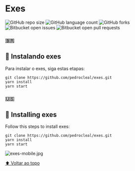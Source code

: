 <h1 id="exes">Exes</h1>

![GitHub repo size](https://img.shields.io/github/repo-size/pedrocleal/exes?style=for-the-badge)
![GitHub language count](https://img.shields.io/github/languages/count/pedrocleal/exes?style=for-the-badge)
![GitHub forks](https://img.shields.io/github/forks/pedrocleal/exes?style=for-the-badge)
![Bitbucket open issues](https://img.shields.io/bitbucket/issues/pedrocleal/exes?style=for-the-badge)
![Bitbucket open pull requests](https://img.shields.io/bitbucket/pr-raw/pedrocleal/exes?style=for-the-badge)

### 🇧🇷

## 🚀 Instalando exes

Para instalar o exes, siga estas etapas:

```
git clone https://github.com/pedrocleal/exes.git
yarn install 
yarn start
```

### 🇺🇸
## 🚀 Installing exes

Follow this steps to install exes:

```
git clone https://github.com/pedrocleal/exes.git
yarn install 
yarn start
```

![exes-mobile.jpg](https://user-images.githubusercontent.com/53502542/143516883-8c53411b-dea1-48e0-af13-2b4d5e24ebcd.png)

[⬆ Voltar ao topo](#exes)<br>
